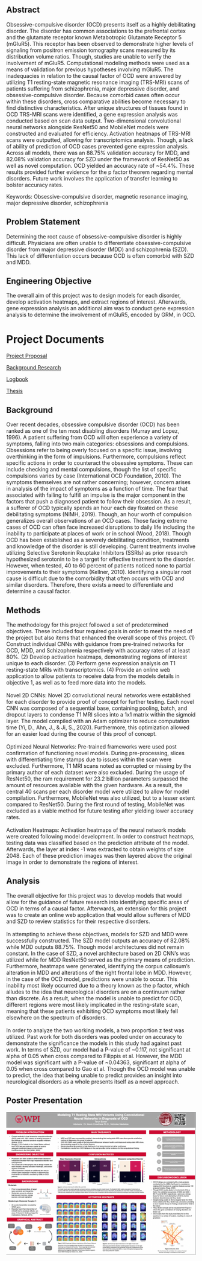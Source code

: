 ## Abstract
Obsessive-compulsive disorder (OCD) presents itself as a highly debilitating disorder. The disorder has common associations to the prefrontal cortex and the glutamate receptor known Metabotropic Glutamate Receptor 5 (mGluR5). This receptor has been observed to demonstrate higher levels of signaling from positron emission tomography scans measured by its distribution volume ratios. Though, studies are unable to verify the involvement of mGluR5. Computational modeling methods were used as a means of validation for previous hypotheses involving mGluR5. The inadequacies in relation to the causal factor of OCD were answered by utilizing T1 resting-state magnetic resonance imaging (TRS-MRI) scans of patients suffering from schizophrenia, major depressive disorder, and obsessive-compulsive disorder. Because comorbid cases often occur within these disorders, cross comparative abilities become necessary to find distinctive characteristics. After unique structures of tissues found in OCD TRS-MRI scans were identified, a gene expression analysis was conducted based on scan data output. Two-dimensional convolutional neural networks alongside ResNet50 and MobileNet models were constructed and evaluated for efficiency. Activation heatmaps of TRS-MRI scans were outputted, allowing for transcriptomics analysis. Though, a lack of ability of prediction of OCD cases prevented gene expression analysis. Across all models, there was an 88.75% validation accuracy for MDD, and 82.08% validation accuracy for SZD under the framework of ResNet50 as well as novel computation. OCD yielded an accuracy rate of ~54.4%. These results provided further evidence for the p factor theorem regarding mental disorders. Future work involves the application of transfer learning to bolster accuracy rates.

Keywords: Obsessive-compulsive disorder, magnetic resonance imaging, major depressive disorder, schizophrenia

## Problem Statement
Determining the root cause of obsessive-compulsive disorder is highly difficult. Physicians are often unable to differentiate obsessive-compulsive disorder from major depressive disorder (MDD) and schizophrenia (SZD). This lack of differentiation occurs because OCD is often comorbid with SZD and MDD.

## Engineering Objective
The overall aim of this project was to design models for each disorder, develop activation heatmaps, and extract regions of interest. Afterwards, gene expression analysis an additional aim was to conduct gene expression analysis to determine the involvement of mGluR5, encoded by GRM, in OCD.

# Project Documents

<a href="Docs/Eswar, Tarun - 2022-2023 Project Proposal.pdf" class="image fit"><img src="images/marr_pic.jpg" alt="">Project Proposal</a>

<a href="Docs/Eswar, Tarun - 2022-2023 Project Notes.pdf" class="image fit"><img src="images/marr_pic.jpg" alt="">Background Research</a>

<a href="Docs/Eswar, Tarun - 2022-2023 Project Documents.pdf" class="image fit"><img src="images/marr_pic.jpg" alt="">Logbook</a>

<a href="Docs/Eswar Thesis 2023v3.pdf" class="image fit"><img src="images/marr_pic.jpg" alt="">Thesis</a>

## Background
Over recent decades, obsessive compulsive disorder (OCD) has been ranked as one of the ten most disabling disorders (Murray and Lopez, 1996). A patient suffering from OCD will often experience a variety of symptoms, falling into two main categories: obsessions and compulsions. Obsessions refer to being overly focused on a specific issue, involving overthinking in the form of impulsions. Furthermore, compulsions reflect specific actions in order to counteract the obsessive symptoms. These can include checking and mental compulsions, though the list of specific compulsions varies by case (International OCD Foundation, 2010). The symptoms themselves are not rather concerning; however, concern arises in analysis of the impact of symptoms as a function of time. The fear that associated with failing to fulfill an impulse is the major component in the factors that push a diagnosed patient to follow their obsession. As a result, a sufferer of OCD typically spends an hour each day fixated on these debilitating symptoms (NIMH, 2019). Though, an hour worth of compulsion generalizes overall observations of an OCD cases. Those facing extreme cases of OCD can often face increased disruptions to daily life including the inability to participate at places of work or in school (Wood, 2018). Though OCD has been established as a severely debilitating condition, treatments and knowledge of the disorder is still developing. Current treatments involve utilizing Selective Serotonin Reuptake Inhibitors (SSRIs) as prior research hypothesized serotonin to be a target for effective treatment to the disorder. However, when tested, 40 to 60 percent of patients noticed none to partial improvements to their symptoms (Kellner, 2010). Identifying a singular root cause is difficult due to the comorbidity that often occurs with OCD and similar disorders. Therefore, there exists a need to differentiate and determine a causal factor.

## Methods
The methodology for this project followed a set of predetermined objectives. These included four required goals in order to meet the need of the project but also items that enhanced the overall scope of this project. (1) Construct individual CNNs with guidance from pre-trained networks for OCD, MDD, and Schizophrenia respectively with accuracy rates of at least 80%. (2) Develop activation heatmaps, demonstrating regions of interest unique to each disorder. (3) Perform gene expression analysis on T1 resting-state MRIs with transcriptomics. (4) Provide an online web application to allow patients to receive data from the models details in objective 1, as well as to feed more data into the models.
<br><br>
Novel 2D CNNs: Novel 2D convolutional neural networks were established for each disorder to provide proof of concept for further testing. Each novel CNN was composed of a sequential base, containing pooling, batch, and dropout layers to condense T1 MRI slices into a 1x1 matrix within the sigmoid layer. The model compiled with an Adam optimizer to reduce computation time (Yi, D., Ahn, J., & Ji, S., 2020). Furthermore, this optimization allowed for an easier load during the course of this proof of concept.
<br><br>
Optimized Neural Networks: Pre-trained frameworks were used post confirmation of functioning novel models. During pre-processing, slices with differentiating time stamps due to issues within the scan were excluded. Furthermore, T1 MRI scans noted as corrupted or missing by the primary author of each dataset were also excluded. During the usage of ResNet50, the ram requirement for 23.2 billion parameters surpassed the amount of resources available with the given hardware. As a result, the central 40 scans per each disorder model were utilized to allow for model compilation. Furthermore, MobileNet was also utilized, but to a lesser extent compared to ResNet50. During the first round of testing, MobileNet was excluded as a viable method for future testing after yielding lower accuracy rates.
<br><br>
Activation Heatmaps: Activation heatmaps of the neural network models were created following model development. In order to construct heatmaps, testing data was classified based on the prediction attribute of the model. Afterwards, the layer at index -1 was extracted to obtain weights of size 2048. Each of these prediction images was then layered above the original image in order to demonstrate the regions of interest.

## Analysis
The overall objective for this project was to develop models that would allow for the guidance of future research into identifying specific areas of OCD in terms of a causal factor. Afterwards, an extension for this project was to create an online web application that would allow sufferers of MDD and SZD to review statistics for their respective disorders.
<br><br>
In attempting to achieve these objectives, models for SZD and MDD were successfully constructed. The SZD model outputs an accuracy of 82.08% while MDD outputs 88.75%. Though model architectures did not remain constant. In the case of SZD, a novel architecture based on 2D CNN’s was utilized while for MDD ResNet50 served as the primary means of prediction. Furthermore, heatmaps were generated, identifying the corpus callosum’s alteration in MDD and alterations of the right frontal lobe in MDD. However, in the case of the OCD model, predictions were unable to occur. This inability most likely occurred due to a theory known as the p factor, which alludes to the idea that neurological disorders are on a continuum rather than discrete. As a result, when the model is unable to predict for OCD, different regions were most likely implicated in the resting-state scan, meaning that these patients exhibiting OCD symptoms most likely fell elsewhere on the spectrum of disorders.
<br><br>
In order to analyze the two working models, a two proportion z test was utilized. Past work for both disorders was pooled under on accuracy to demonstrate the significance the models in this study had against past work. In terms of SZD, our model had a P-value of ~0.117, not significant at alpha of 0.05 when cross compared to Filippis et al. However, the MDD model was significant with a P-value of ~0.04363, significant at alpha of 0.05 when cross compared to Gao et al. Though the OCD model was unable to predict, the idea that being unable to predict provides an insight into neurological disorders as a whole presents itself as a novel approach.

## Poster Presentation
<img src="./poster.png">
